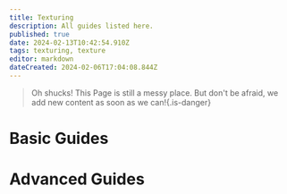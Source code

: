 ```yaml
---
title: Texturing
description: All guides listed here.
published: true
date: 2024-02-13T10:42:54.910Z
tags: texturing, texture
editor: markdown
dateCreated: 2024-02-06T17:04:08.844Z
---
```


>Oh shucks!
This Page is still a messy place. But don't be afraid, we add new content as soon as we can!{.is-danger}

# Basic Guides


# Advanced Guides



